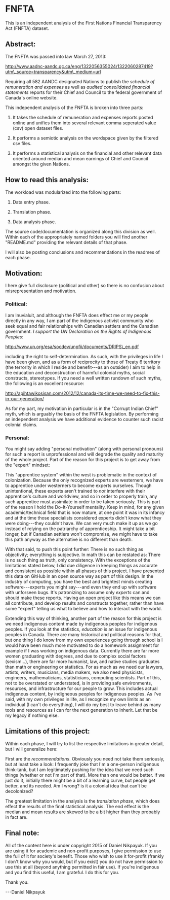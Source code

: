 FNFTA
=====

This is an independent analysis of the First Nations Financial Transparency Act (FNFTA) dataset.

## Abstract:

The FNFTA was passed into law March 27, 2013:

http://www.aadnc-aandc.gc.ca/eng/1322056355024/1322060287419?utm\_source=transparency&utm\_medium=url

Requiring all 582 AANDC designated Nations to publish the *schedule of remuneration and expenses*
as well as *audited consolidated financial statements* reports for their Chief and Council to the
federal government of Canada's online website.

This independent analysis of the FNFTA is broken into three parts:

1) It takes the schedule of remuneration and expenses reports posted online and unifies them into several relevant
comma seperated value (csv) open dataset files.

2) It performs a semiotic analysis on the wordspace given by the filtered csv files.

3) It performs a statistical analysis on the financial and other relevant data oriented around median and mean
earnings of Chief and Council amongst the given Nations.

## How to read this analysis:

The workload was modularized into the following parts:

1) Data entry phase.

2) Translation phase.

3) Data analysis phase.

The source code/documentation is organized along this division as well. Within each of the appropriately named folders
you will find another "README.md" providing the relevant details of that phase.

I will also be posting conclusions and recommendations in the readmes of each phase.

## Motivation:

I here give full disclosure (political and other) so there is no confusion about misrepresentation and motivation.

### Political:

I am Inuvialuit, and although the FNFTA does effect me or my people directly in any way, I am part of the indigenous
activist community who seek equal and fair relationships with Canadian settlers and the Canadian government.
*I support the UN Declaration on the Rights of Indigenous Peoples*:

http://www.un.org/esa/socdev/unpfii/documents/DRIPS\_en.pdf

including the right to self-determination. As such, with the privileges in life I have been given, and as a form of
reciprocity to those of Treaty 6 territory (the terrority in which I reside and benefit---as an outsider) I aim
to help in the education and deconstruction of harmful colonial myths, social constructs, stereotypes. If you need
a well written rundown of such myths, the following is an excellent resource:

http://apihtawikosisan.com/2012/12/canada-its-time-we-need-to-fix-this-in-our-generation/

As for my part, my motivation in particular is in the "Corrupt Indian Chief" myth, which is arguably the basis of the
FNFTA legislation. By performing an independent analysis we have additional evidence to counter such racist colonial claims.

### Personal:

You might say adding "personal motivation" (along with personal pronouns) for such a report is unprofessional and will degrade
the quality and maturity of the whole project.  Part of the reason for this project is to get away from the "expert" mindset:

This "apprentice system" within the west is problematic in the context of colonization. Because the only recognized experts
are westerners, we have to apprentice under westerners to become experts ourselves. Though unintentional, these experts aren't
trained to *not* interfere with their apprentice's culture and worldview, and so in order to properly train, any such apprentice
must assimilate in order to be taken seriously. This is part of the reason I hold the Do-It-Yourself mentality. Keep in mind,
for any given academic/technical field that is now mature, at one point it was in its infancy and at the time those specialists
considered experts didn't know what they were doing---they couldn't have. We can very much make it up as we go instead of
relying on the patriarchy of apprenticeship. It might take a bit longer, but if Canadian settlers won't compromise,
we might have to take this path anyway as the alternative is no different than death.

With that said, to push this point further: There is no such thing as objectivity; everything is subjective. In math this can be
restated as: There is no such thing as truth, only consistency. With the exceptions of the limitations stated below, I did due
diligence in keeping things as accurate and consistent as possible within all phases of this project. I have presented this data
on GitHub in an open source way as part of this design. In the industry of computing, you have the best and brightest minds creating
software---experts you might say---and even they end up with software with unforseen bugs. It's patronizing to assume only *experts*
can and should make these reports. Having an open project like this means we can all contribute, and develop results and constructs
together, rather than have some "expert" telling us what to believe and how to interact with the world.

Extending this way of thinking, another part of the reason for this project is we need indigenous content made by indigenous
peoples for indigenous peoples. If you look at the statistics, *education* is an issue for indigenous peoples in Canada.
There are many historical and political reasons for that, but one thing I do know from my own experiences going through
school is I would have been much more motivated to do a homework assignment for example if I was working on indigenous data.
Currently there are far more women graduating with degrees, and due to complex social factors (sexism...), there are far more
humanist, law, and native studies graduates than math or engineering or statistics. For as much as we need our lawyers, artists,
writers, musicians, media makers, we also need physicists, engineers, mathematicians, statisticians, computing scientists.
Part of this, not to be overstated or understated, is in providing safe environments, resources, and infrastructure for
our people to grow. This includes actual indigenous content, by indigneous peoples for indigenous peoples. As I've said,
with my own privileges in life, as I recognize my own limits as an individual (I can't do everything), I will do my best to
leave behind as many tools and resources as I can for the next generation to inherit. Let that be my legacy if nothing else.

## Limitations of this project:

Within each phase, I will try to list the respective limitations in greater detail, but I will generalize here:

First are the *recommendations*. Obviously you need not take them seriously, but at least take a look: I frequently
joke that I'm a one-person indigenous think-tank, but I am legitimately pushing for the idea that we need such things
(whether or not I'm part of that). More than one would be better. If we just do it, initially there might be a bit
of a learning curve, but people get better, and its needed. Am I wrong? is it a colonial idea that can't be decolonized?

The greatest limitation in the analysis is the *translation phase*, which does effect the results of the final statistical
analysis. The end effect is the median and mean results are skewed to be a bit higher than they probably in fact are.

## Final note:

All of the content here is under copyright 2015 of Daniel Nikpayuk. If you are using it for academic and non-profit purposes,
I give permission to use the full of it for society's benefit. Those who wish to use it for-profit (frankly I don't know
why you would, but if you exist) you do not have permission to use this at all (beyond anything permitted in fair use).
If you're indigenous and you find this useful, I am grateful. I do this for you.

Thank you.

---Daniel Nikpayuk

